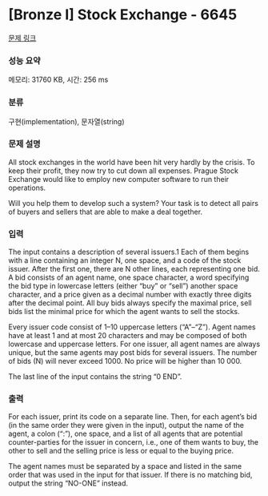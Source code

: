 # [Bronze I] Stock Exchange - 6645 

[문제 링크](https://www.acmicpc.net/problem/6645) 

### 성능 요약

메모리: 31760 KB, 시간: 256 ms

### 분류

구현(implementation), 문자열(string)

### 문제 설명

<p>All stock exchanges in the world have been hit very hardly by the crisis. To keep their profit, they now try to cut down all expenses. Prague Stock Exchange would like to employ new computer software to run their operations.</p>

<p>Will you help them to develop such a system? Your task is to detect all pairs of buyers and sellers that are able to make a deal together.</p>

### 입력 

 <p>The input contains a description of several issuers.1 Each of them begins with a line containing an integer N, one space, and a code of the stock issuer. After the first one, there are N other lines, each representing one bid. A bid consists of an agent name, one space character, a word specifying the bid type in lowercase letters (either “buy” or “sell”) another space character, and a price given as a decimal number with exactly three digits after the decimal point. All buy bids always specify the maximal price, sell bids list the minimal price for which the agent wants to sell the stocks.</p>

<p>Every issuer code consist of 1–10 uppercase letters (“A”–“Z”). Agent names have at least 1 and at most 20 characters and may be composed of both lowercase and uppercase letters. For one issuer, all agent names are always unique, but the same agents may post bids for several issuers. The number of bids (N) will never exceed 1000. No price will be higher than 10 000.</p>

<p>The last line of the input contains the string “0 END”.</p>

### 출력 

 <p>For each issuer, print its code on a separate line. Then, for each agent’s bid (in the same order they were given in the input), output the name of the agent, a colon (“:”), one space, and a list of all agents that are potential counter-parties for the issuer in concern, i.e., one of them wants to buy, the other to sell and the selling price is less or equal to the buying price.</p>

<p>The agent names must be separated by a space and listed in the same order that was used in the input for that issuer. If there is no matching bid, output the string “NO-ONE” instead.</p>


